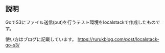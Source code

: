 ## 説明
GoでS3にファイル送信(put)を行うテスト環境をlocalstackで作成したものです。

使い方はブログに記載しています。
https://rurukblog.com/post/localstack-go-s3/
